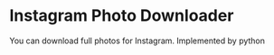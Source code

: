 Instagram Photo Downloader
==========================
You can download full photos for Instagram. Implemented by python
